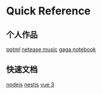 # Quick Reference

## 个人作品

[pptml](https://yacshy.github.io/pptml/)<!--rehype:style=background: rgb(103 214 237);&class=tag&data-lang=vue2-->
[netease music](https://gitee.com/yacshy/imitate-netease-music)<!--rehype:style=background: rgb(103 214 237);&class=tag&data-lang=vue3-->
[gaga notebook](https://gitee.com/yacshy/gaga-notebook)<!--rehype:style=background: rgb(103 214 237);&class=tag&data-lang=taro-->
<!--rehype:class=home-card-->

## 快速文档

[nodejs](./docs/nodejs.md)<!--rehype:style=background: rgb(0 153 0);-->
[nestjs](./docs/nestjs.md)<!--rehype:style=background: rgb(237 21 67);-->
[vue 3](./docs/vue.md)<!--rehype:style=background: rgb(64 184 131);-->
<!--rehype:class=home-card-->